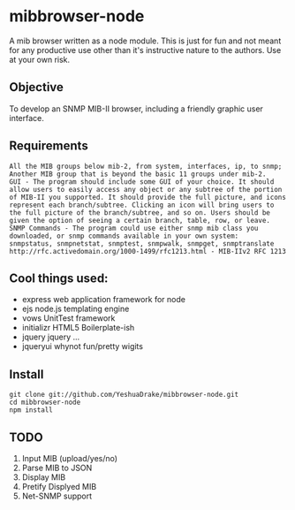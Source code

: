 mibbrowser-node
===============

A mib browser written as a node module. This is just for fun and not meant for any productive use other than it's instructive nature to the authors. Use at your own risk. 

Objective
---------
To develop an SNMP MIB-II browser, including a friendly graphic user interface.

Requirements
------------

	All the MIB groups below mib-2, from system, interfaces, ip, to snmp;
	Another MIB group that is beyond the basic 11 groups under mib-2.
	GUI - The program should include some GUI of your choice. It should allow users to easily access any object or any subtree of the portion of MIB-II you supported. It should provide the full picture, and icons represent each branch/subtree. Clicking an icon will bring users to the full picture of the branch/subtree, and so on. Users should be given the option of seeing a certain branch, table, row, or leave.
	SNMP Commands - The program could use either snmp mib class you downloaded, or snmp commands available in your own system:
	snmpstatus, snmpnetstat, snmptest, snmpwalk, snmpget, snmptranslate
	http://rfc.activedomain.org/1000-1499/rfc1213.html - MIB-IIv2 RFC 1213

Cool things used:
----------------
 * express	web application framework for node
 * ejs		node.js templating engine
 * vows		UnitTest framework
 * initializr	HTML5 Boilerplate-ish 
 * jquery	jquery ... 
 * jqueryui	whynot fun/pretty wigits

Install
-------
    git clone git://github.com/YeshuaDrake/mibbrowser-node.git
    cd mibbrowser-node
    npm install



TODO
----
1. Input MIB (upload/yes/no)
2. Parse MIB to JSON
3. Display MIB
4. Pretify Displyed MIB
5. Net-SNMP support
